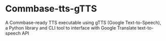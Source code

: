 # Commbase-tts-gTTS

A Commbase-ready TTS executable using gTTS (Google Text-to-Speech), a Python library and CLI tool to interface with Google Translate text-to-speech API
